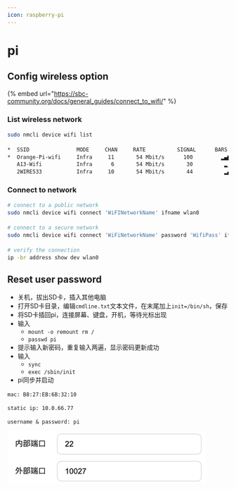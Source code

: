 ```yaml
---
icon: raspberry-pi
---
```


# pi

## Config wireless option

{% embed url="https://sbc-community.org/docs/general_guides/connect_to_wifi/" %}

### List wireless network

```sh
sudo nmcli device wifi list

*  SSID               MODE     CHAN     RATE          SIGNAL      BARS      SECURITY
*  Orange-Pi-wifi     Infra     11       54 Mbit/s      100         ▂▄▆█     --
   A13-Wifi           Infra      6       54 Mbit/s       30          ▂___    WPA1 WPA2
   2WIRE533           Infra     10       54 Mbit/s       44          ▂▄__    WPA1 WPA2
```

### Connect to network

```sh
# connect to a public network
sudo nmcli device wifi connect 'WiFINetworkName' ifname wlan0

# connect to a secure network
sudo nmcli device wifi connect 'WiFiNetworkName' password 'WifiPass' ifname wlan0

# verify the connection
ip -br address show dev wlan0
```

## Reset user password

* 关机，拔出SD卡，插入其他电脑
* 打开SD卡目录，编辑`cmdline.txt`文本文件，在末尾加上`init=/bin/sh`，保存
* 将SD卡插回pi，连接屏幕、键盘，开机，等待光标出现
* 输入
  * `mount -o remount rm /`
  * `passwd pi`
* 提示输入新密码，重复输入两遍，显示密码更新成功
* 输入
  * `sync`
  * `exec /sbin/init`
* pi同步并启动



`mac: B8:27:EB:6B:32:10`&#x20;

`static ip: 10.0.66.77`

`username & password: pi`

![](<../.gitbook/assets/image (35).png>)



